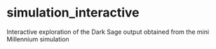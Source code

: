# simulation_interactive
Interactive exploration of the Dark Sage output obtained from the mini Millennium simulation

